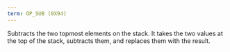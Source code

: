 ```yaml
---
term: OP_SUB (0X94)
---
```


Subtracts the two topmost elements on the stack. It takes the two values at the top of the stack, subtracts them, and replaces them with the result.